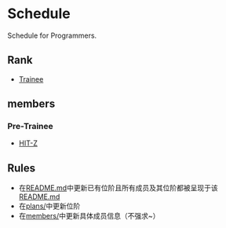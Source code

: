 # Schedule
Schedule for Programmers.

## Rank
- [Trainee](plans/trainee.md)

## members
### Pre-Trainee
- [HIT-Z](https://github.com/scorpio-ghy)

## Rules
- 在[README.md](README.md)中更新已有位阶且所有成员及其位阶都被呈现于该[README.md](README.md)
- 在[plans/](plans/)中更新位阶
- 在[members/](members/)中更新具体成员信息（不强求~）
